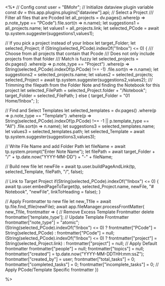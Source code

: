 <%*
// Config
const user = "BMohr";
// Initialize dataview plugin variable
const dv = this.app.plugins.plugins["dataview"].api;
// Select a Project
/// Filter all files that are Pcoded
let all_projects = dv.pages().where(p => p.note_type == "PCode").file.sort(n => n.name);
let suggestions1 = all_projects.name;
let values1 = all_projects.link;
let selected_PCode = await tp.system.suggester(suggestions1,values1);

// If you pick a project instead of your Inbox
let target_Folder;
let selected_Project;
if (String(selected_PCode).indexOf("!Inbox")  <= 0) {
/// Choose from all projects that contain that Pcode
/// Does not only include projects from that folder
/// Match is fuzzy
let selected_projects = dv.pages()
	.where(p => p.note_type == "Project")
	.where(p => String(selected_PCode).indexOf(p.PCode) !== -1)
	.file.sort(n => n.name);
let suggestions2 = selected_projects.name;
let values2 = selected_projects;
selected_Project = await tp.system.suggester(suggestions2,values2);
/// Trimming the filepath from the Folder Note and finding the Notebook for this project
let selected_FilePath = selected_Project.folder + "/Notebook";
target_Folder = selected_FilePath;
} else {
target_Folder = "01 Home/!Inbox";
};

// Find and Select Templates
let selected_templates = dv.pages()
	.where(p => p.note_type == "Template")
	.where(p => String(selected_PCode).indexOf(p.PCode) !== -1 || p.template_type == "All")
	.file.sort(n => n.name);
let suggestions3 = selected_templates.name;
let values3 = selected_templates.path;
let selected_Template = await tp.system.suggester(suggestions3,values3);	

// Write File Name and add Folder Path
let fileName = await tp.system.prompt("Enter Note Name");
let filePath = await target_Folder + "/" + tp.date.now("YYYY-MM-DD") + "-" + fileName;

// Build new file
let newFile = await tp.user.buildPageAndLink(tp, selected_Template, filePath, "/", false); 

// Link to Target Project
if(String(selected_PCode).indexOf("!Inbox")  <= 0) { 
await tp.user.embedPageToTarget(tp, selected_Project.name, newFile, "# Notebook", "newFile", linkToHeading = false);
}

// Apply Frontmatter to new file
let new_Tfile = await tp.file.find_tfile(newFile);
await app.fileManager.processFrontMatter(
      new_Tfile,
      frontmatter => {
		// Remove Excess Template Frontmatter
		delete frontmatter['template_type'];
		// Update Template Frontmatter
		frontmatter["note_type"] = "atomic";
		(String(selected_PCode).indexOf("!Inbox")  <= 0) ? frontmatter["PCode"] = String(selected_PCode) : frontmatter["PCode"] = null;		(String(selected_PCode).indexOf("!Inbox")  <= 0) ? frontmatter["project"] = String(selected_Project.link) : frontmatter["project"] = null;
        // Apply Default frontmatter
		frontmatter["people"] = null;
        frontmatter["topics"] = null;
        frontmatter["created"] = tp.date.now("YYYY-MM-DDTHH:mm:ssZ");
        frontmatter["created_by"] = user; 
        frontmatter["total_tasks"] = 0;
        frontmatter["completed_tasks"] = 0;
        frontmatter["incomplete_tasks"] = 0;
        // Apply PCode/Template Specific frontmatter
      })

%>
